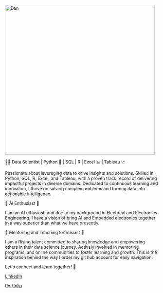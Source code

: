 <img width="492" alt="Dan" src="https://github.com/Engr-Daniel/Engr-Daniel/assets/103637488/ffcc4b65-8170-49e2-8d21-bd7ae4c3089f">

👨‍💻 Data Scientist | Python 🐍 | SQL | R | Excel 📊 | Tableau 📈

Passionate about leveraging data to drive insights and solutions. Skilled in Python, SQL, R, Excel, and Tableau, with a proven track record of delivering impactful projects in diverse domains. Dedicated to continuous learning and innovation, I thrive on solving complex problems and turning data into actionable intelligence.

🌟 AI Enthusiast 🌟

I am an AI ethusiast, and due to my background in Electrical and Electronics Engineering, I have a vision of bring AI and Embedded electronics together in a way superior than what we have presently.

🌟 Mentoring and Teaching Enthusiast 🌟

I am a Rising talent committed to sharing knowledge and empowering others in their data science journey. Actively involved in mentoring programs, and online communities to foster learning and growth. This is the inspiration behind the way I order my git hub account for easy navigation.

Let's connect and learn together! 🚀

[LinkedIn](https://www.linkedin.com/in/daniel-oyewale/) 

[Portfolio](https://www.datacamp.com/portfolio/iamdaniel)

<!---
Engr-Daniel/Engr-Daniel is a ✨ special ✨ repository because its `README.md` (this file) appears on your GitHub profile.
You can click the Preview link to take a look at your changes.
--->
